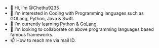 - 👋 Hi, I’m @Chethu9235
- 👀 I’m interested in Coding with Programming languages such as GOLang, Python, Java & Swift.
- 🌱 I’m currently learning Python & GoLang.
- 💞️ I’m looking to collaborate on above programming languages based famous frameworks.
- 📫 How to reach me via mail ID.

<!---
Chethu9235/Chethu9235 is a ✨ special ✨ repository because its `README.md` (this file) appears on your GitHub profile.
You can click the Preview link to take a look at your changes.
--->
